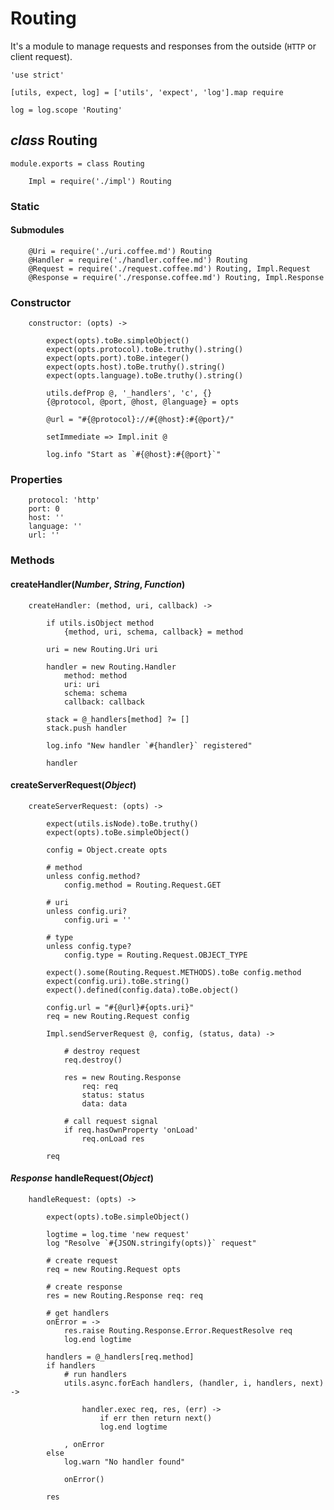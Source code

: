 Routing
=======

It's a module to manage requests and responses from the outside (`HTTP` or client request).

	'use strict'

	[utils, expect, log] = ['utils', 'expect', 'log'].map require

	log = log.scope 'Routing'

*class* Routing
---------------

	module.exports = class Routing

		Impl = require('./impl') Routing

### Static

#### Submodules

		@Uri = require('./uri.coffee.md') Routing
		@Handler = require('./handler.coffee.md') Routing
		@Request = require('./request.coffee.md') Routing, Impl.Request
		@Response = require('./response.coffee.md') Routing, Impl.Response

### Constructor

		constructor: (opts) ->

			expect(opts).toBe.simpleObject()
			expect(opts.protocol).toBe.truthy().string()
			expect(opts.port).toBe.integer()
			expect(opts.host).toBe.truthy().string()
			expect(opts.language).toBe.truthy().string()

			utils.defProp @, '_handlers', 'c', {}
			{@protocol, @port, @host, @language} = opts

			@url = "#{@protocol}://#{@host}:#{@port}/"

			setImmediate => Impl.init @

			log.info "Start as `#{@host}:#{@port}`"

### Properties

		protocol: 'http'
		port: 0
		host: ''
		language: ''
		url: ''

### Methods

#### createHandler(*Number*, *String*, *Function*)

		createHandler: (method, uri, callback) ->

			if utils.isObject method
				{method, uri, schema, callback} = method

			uri = new Routing.Uri uri

			handler = new Routing.Handler
				method: method
				uri: uri
				schema: schema
				callback: callback

			stack = @_handlers[method] ?= []
			stack.push handler

			log.info "New handler `#{handler}` registered"

			handler

#### createServerRequest(*Object*)

		createServerRequest: (opts) ->

			expect(utils.isNode).toBe.truthy()
			expect(opts).toBe.simpleObject()

			config = Object.create opts

			# method
			unless config.method?
				config.method = Routing.Request.GET

			# uri
			unless config.uri?
				config.uri = ''

			# type
			unless config.type?
				config.type = Routing.Request.OBJECT_TYPE

			expect().some(Routing.Request.METHODS).toBe config.method
			expect(config.uri).toBe.string()
			expect().defined(config.data).toBe.object()

			config.url = "#{@url}#{opts.uri}"
			req = new Routing.Request config

			Impl.sendServerRequest @, config, (status, data) ->

				# destroy request
				req.destroy()

				res = new Routing.Response
					req: req
					status: status
					data: data

				# call request signal
				if req.hasOwnProperty 'onLoad'
					req.onLoad res

			req

#### *Response* handleRequest(*Object*)

		handleRequest: (opts) ->

			expect(opts).toBe.simpleObject()

			logtime = log.time 'new request'
			log "Resolve `#{JSON.stringify(opts)}` request"

			# create request
			req = new Routing.Request opts

			# create response
			res = new Routing.Response req: req

			# get handlers
			onError = ->
				res.raise Routing.Response.Error.RequestResolve req
				log.end logtime

			handlers = @_handlers[req.method]
			if handlers
				# run handlers
				utils.async.forEach handlers, (handler, i, handlers, next) ->

					handler.exec req, res, (err) ->
						if err then return next()
						log.end logtime

				, onError
			else
				log.warn "No handler found"

				onError()

			res